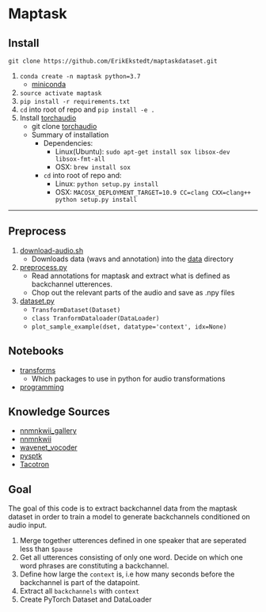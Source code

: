 # Maptask

## Install

`git clone https://github.com/ErikEkstedt/maptaskdataset.git`

1. `conda create -n maptask python=3.7`
    - [miniconda](https://conda.io/miniconda.html)
2. `source activate maptask`
3. `pip install -r requirements.txt`
4. `cd` into root of repo and `pip install -e .`
5. Install [torchaudio](https://github.com/pytorch/audio)
    - git clone [torchaudio](https://github.com/pytorch/audio)
    - Summary of installation
      - Dependencies:
        - Linux(Ubuntu): `sudo apt-get install sox libsox-dev libsox-fmt-all`
        - OSX: `brew install sox`
      - `cd` into root of repo and:
        - Linux: `python setup.py install`
        - OSX: `MACOSX_DEPLOYMENT_TARGET=10.9 CC=clang CXX=clang++ python setup.py install`


---------------------

## Preprocess

1. [download-audio.sh](download-audio.sh)
    - Downloads data (wavs and annotation) into the [data](data/) directory
2. [preprocess.py](preprocess.py)
    - Read annotations for maptask and extract what is defined as backchannel utterences.
    - Chop out the relevant parts of the audio and save as .npy files
3. [dataset.py](dataset.py)
    - `TransformDataset(Dataset)`
    - `class TranformDataloader(DataLoader)`
    - `plot_sample_example(dset, datatype='context', idx=None)`


## Notebooks

* [transforms](notes/transforms.ipynb)
  - Which packages to use in python for audio transformations
* [programming](notes/programming.ipynb)

## Knowledge Sources

* [nnmnkwii_gallery](https://github.com/r9y9/nnmnkwii_gallery.git)
* [nnmnkwii](https://github.com/r9y9/nnmnkwii.git)
* [wavenet_vocoder](https://github.com/r9y9/wavenet_vocoder)
* [pysptk](https://github.com/r9y9/pysptk)
* [Tacotron](https://github.com/r9y9/pysptk)


## Goal

The goal of this code is to extract backchannel data from the maptask dataset in order
to train a model to generate backchannels conditioned on audio input.

1. Merge together utterences defined in one speaker that are seperated less than `$pause`
2. Get all utterences consisting of only one word. Decide on which one word phrases are
   constituting a backchannel.
3. Define how large the `context` is, i.e how many seconds before the backchannel is part of
   the datapoint.
4. Extract all `backchannels` with `context`
5. Create PyTorch Dataset and DataLoader


